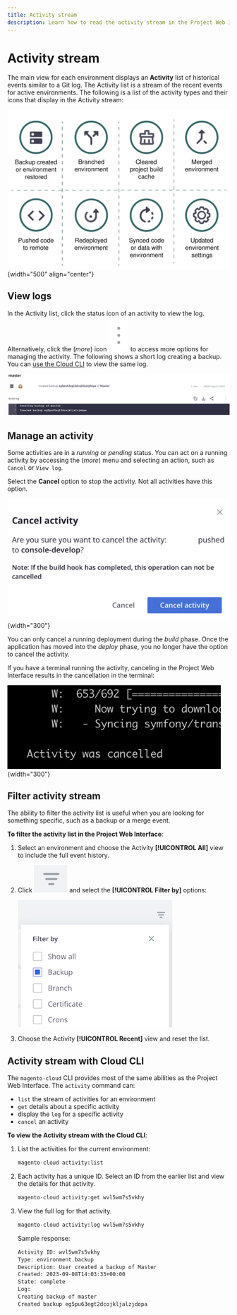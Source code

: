 ```yaml
---
title: Activity stream
description: Learn how to read the activity stream in the Project Web Interface or the Cloud CLI for Adobe Commerce on Cloud infrastructure.
---
```

# Activity stream

The main view for each environment displays an **Activity** list of historical events similar to a Git log. The Activity list is a stream of the recent events for active environments. The following is a list of the activity types and their icons that display in the Activity stream:

![Activity types](../../assets/activity-types.svg){width="500" align="center"}

## View logs

In the Activity list, click the status icon of an activity to view the log. Alternatively, click the (_more_) icon ![more](../../assets/icon-more.png) to access more options for managing the activity. The following shows a short log creating a backup. You can [use the Cloud CLI](#activity-stream-with-cloud-cli) to view the same log.

![Log view](../../assets/log-view.png)

## Manage an activity

Some activities are in a _running_ or _pending_ status. You can act on a running activity by accessing the (_more_) menu and selecting an action, such as `Cancel` or `View log`.

Select the **Cancel** option to stop the activity. Not all activities have this option.

![Cancel activity](../../assets/activity-icons/cancel-activity.png){width="300"}

You can only cancel a running deployment during the _build_ phase. Once the application has moved into the _deploy_ phase, you no longer have the option to cancel the activity.

If you have a terminal running the activity, canceling in the Project Web Interface results in the cancellation in the terminal:

![Activity cancelled in terminal](../../assets/activity-icons/activity-cancelled.png){width="300"}

## Filter activity stream

The ability to filter the activity list is useful when you are looking for something specific, such as a backup or a merge event.

**To filter the activity list in the Project Web Interface**:

1. Select an environment and choose the Activity **[!UICONTROL All]** view to include the full event history.

1. Click ![Filter by](../../assets/icon-filterby.png) and select the **[!UICONTROL Filter by]** options:

   ![Filter activities](../../assets/activity-filter.png)

1. Choose the Activity **[!UICONTROL Recent]** view and reset the list.

## Activity stream with Cloud CLI

The `magento-cloud` CLI provides most of the same abilities as the Project Web Interface. The `activity` command can:

- `list` the stream of activities for an environment
- `get` details about a specific activity
- display the `log` for a specific activity
- `cancel` an activity

**To view the Activity stream with the Cloud CLI**:

1. List the activities for the current environment:

   ```bash
   magento-cloud activity:list
   ```

1. Each activity has a unique ID. Select an ID from the earlier list and view the details for that activity.

   ```bash
   magento-cloud activity:get wvl5wm7s5vkhy
   ```

1. View the full log for that activity.

   ```bash
   magento-cloud activity:log wvl5wm7s5vkhy
   ```

   Sample response:

    ```bash
    Activity ID: wvl5wm7s5vkhy
    Type: environment.backup
    Description: User created a backup of Master
    Created: 2023-09-08T14:03:33+00:00
    State: complete
    Log:
    Creating backup of master
    Created backup eg5pu63egt2dcojkljalzjdopa
    ```
